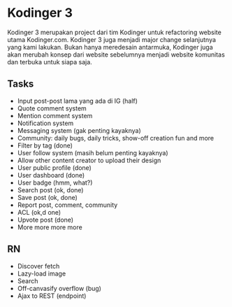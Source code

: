 # Kodinger 3
Kodinger 3 merupakan project dari tim Kodinger untuk refactoring website utama Kodinger.com. Kodinger 3 juga menjadi major change selanjutnya yang kami lakukan. Bukan hanya meredesain antarmuka, Kodinger juga akan merubah konsep dari website sebelumnya menjadi website komunitas dan terbuka untuk siapa saja.

## Tasks
- Input post-post lama yang ada di IG (half)
- Quote comment system
- Mention comment system
- Notification system
- Messaging system (gak penting kayaknya)
- Community: daily bugs, daily tricks, show-off creation fun and more
- Filter by tag (done)
- User follow system (masih belum penting kayaknya)
- Allow other content creator to upload their design 
- User public profile (done)
- User dashboard (done)
- User badge (hmm, what?)
- Search post (ok, done)
- Save post (ok, done)
- Report post, comment, community
- ACL (ok,d one)
- Upvote post (done)
- More more more more

## RN
- Discover fetch
- Lazy-load image
- Search
- Off-canvasify overflow (bug)
- Ajax to REST (endpoint)